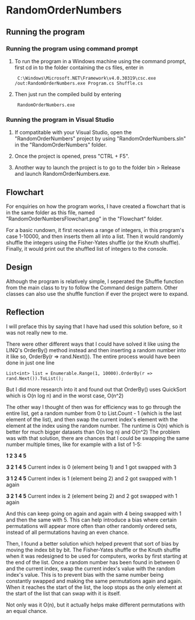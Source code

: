 # RandomOrderNumbers
 
## Running the program

### Running the program using command prompt

1) To run the program in a Windows machine using the command prompt, first cd in to the folder containing the cs files, enter in 
	
 		C:\Windows\Microsoft.NET\Framework\v4.0.30319\csc.exe /out:RandomOrderNumbers.exe Program.cs Shuffle.cs

2) Then just run the compiled build by entering
	
		RandomOrderNumbers.exe
 
### Running the program in Visual Studio

1) If compatitable with your Visual Studio, open the "RandomOrderNumbers" project by using "RandomOrderNumbers.sln" in the "RandomOrderNumbers" folder.

2) Once the project is opened, press "CTRL + F5".

3) Another way to launch the project is to go to the folder bin > Release and launch RandomOrderNumbers.exe.


## Flowchart

For enquiries on how the program works, I have created a flowchart that is in the same folder as this file, named "RandomOrderNumbersFlowchart.png" in the "Flowchart" folder.

For a basic rundown, it first receives a range of integers, in this program's case 1-10000, and then inserts them all into a list.
Then it would randomly shuffle the integers using the Fisher-Yates shuffle (or the Knuth shuffle).
Finally, it would print out the shuffled list of integers to the console.


## Design

Although the program is relatively simple, I seperated the Shuffle function from the main class to try to follow the Command design pattern.
Other classes can also use the shuffle function if ever the project were to expand.


## Reflection

I will preface this by saying that I have had used this solution before, so it was not really new to me.

There were other different ways that I could have solved it like using the LINQ's OrderBy() method instead and then inserting a random number into it like so, OrderBy(r => rand.Next()).
The entire process would have been done in just one line 

	List<int> list = Enumerable.Range(1, 10000).OrderBy(r => rand.Next()).ToList();
	
But I did more research into it and found out that OrderBy() uses QuickSort which is O(n log n) and in the worst case, O(n^2)

The other way I thought of then was for efficiency was to go through the entire list, get a random number from 0 to List.Count - 1 (which is the last element of the list),
and then swap the current index's element with the element at the index using the random number.
The runtime is O(n) which is better for much bigger datasets than O(n log n) and O(n^2)
The problem was with that solution, there are chances that I could be swapping the same number multiple times, like for example with a list of 1-5:

**1 2 3 4 5**

**3 2 1 4 5**			       Current index is 0 (element being 1) and 1 got swapped with 3

**3 1 2 4 5**			       Current index is 1 (element being 2) and 2 got swapped with 1 again

**3 2 1 4 5**			       Current index is 2 (element being 2) and 2 got swapped with 1 again

And this can keep going on again and again with 4 being swapped with 1 and then the same with 5.
This can help introduce a bias where certain permutations will appear more often than other randomly ordered sets, instead of all permutations having an even chance.

Then, I found a better solution which helped prevent that sort of bias by moving the index bit by bit.
The Fisher-Yates shuffle or the Knuth shuffle when it was redesigned to be used for computers, works by first starting at the end of the list.
Once a random number has been found in between 0 and the current index, swap the current index's value with the random index's value.
This is to prevent bias with the same number being constantly swapped and making the same permutations again and again.
When it reaches the start of the list, the loop stops as the only element at the start of the list that can swap with it is itself.

Not only was it O(n), but it actually helps make different permutations with an equal chance.
